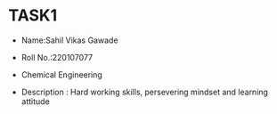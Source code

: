 # TASK1
- Name:Sahil Vikas Gawade
- Roll No.:220107077
- Chemical Engineering

- Description : Hard working skills, persevering mindset and learning attitude 
